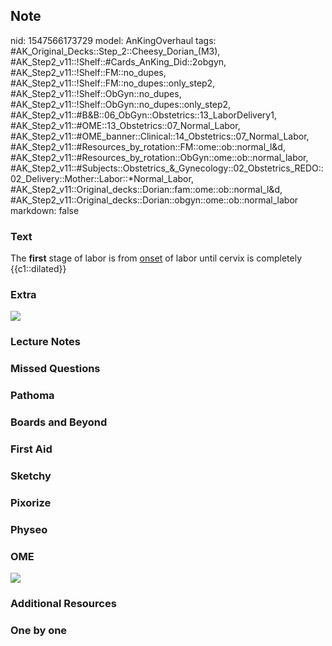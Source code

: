 ## Note
nid: 1547566173729
model: AnKingOverhaul
tags: #AK_Original_Decks::Step_2::Cheesy_Dorian_(M3), #AK_Step2_v11::!Shelf::#Cards_AnKing_Did::2obgyn, #AK_Step2_v11::!Shelf::FM::no_dupes, #AK_Step2_v11::!Shelf::FM::no_dupes::only_step2, #AK_Step2_v11::!Shelf::ObGyn::no_dupes, #AK_Step2_v11::!Shelf::ObGyn::no_dupes::only_step2, #AK_Step2_v11::#B&B::06_ObGyn::Obstetrics::13_LaborDelivery1, #AK_Step2_v11::#OME::13_Obstetrics::07_Normal_Labor, #AK_Step2_v11::#OME_banner::Clinical::14_Obstetrics::07_Normal_Labor, #AK_Step2_v11::#Resources_by_rotation::FM::ome::ob::normal_l&d, #AK_Step2_v11::#Resources_by_rotation::ObGyn::ome::ob::normal_labor, #AK_Step2_v11::#Subjects::Obstetrics_&_Gynecology::02_Obstetrics_REDO::02_Delivery::Mother::Labor::*Normal_Labor, #AK_Step2_v11::Original_decks::Dorian::fam::ome::ob::normal_l&d, #AK_Step2_v11::Original_decks::Dorian::obgyn::ome::ob::normal_labor
markdown: false

### Text
The <b>first</b> stage of labor is from <u>onset</u> of labor until
cervix is completely {{c1::dilated}}

### Extra
<div><img src="paste-25713969201694.jpg"></div>

### Lecture Notes


### Missed Questions


### Pathoma


### Boards and Beyond


### First Aid


### Sketchy


### Pixorize


### Physeo


### OME
<div class="ome-widget">
  <a href=
  "https://onlinemeded.org/spa/obstetrics/normal-labor/acquire?ref=anki">
  <img src="_OME_AnkiFlashcards_Lesson_1.png"></a>
</div>

### Additional Resources


### One by one

